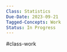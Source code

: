 ```yaml
---
Class: Statistics
Due-Date: 2023-09-21
Tagged-Concepts: Work
Status: In Progress
---
```

#class-work 

